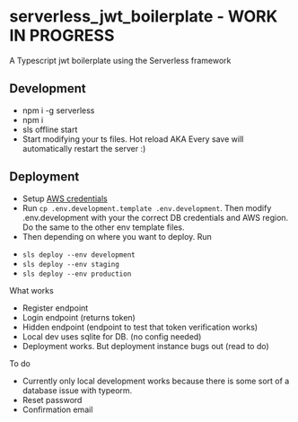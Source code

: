# serverless_jwt_boilerplate - WORK IN PROGRESS

A Typescript jwt boilerplate using the Serverless framework

## Development

- npm i -g serverless
- npm i
- sls offline start
- Start modifying your ts files. Hot reload AKA Every save will automatically restart the server :)

## Deployment

- Setup [AWS credentials](https://docs.aws.amazon.com/sdk-for-java/v1/developer-guide/setup-credentials.html)
- Run `cp .env.development.template .env.development`. Then modify .env.development with your the correct DB credentials and AWS region. Do the same to the other env template files.
- Then depending on where you want to deploy. Run

* `sls deploy --env development`
* `sls deploy --env staging`
* `sls deploy --env production`

What works

- Register endpoint
- Login endpoint (returns token)
- Hidden endpoint (endpoint to test that token verification works)
- Local dev uses sqlite for DB. (no config needed)
- Deployment works. But deployment instance bugs out (read to do)

To do

- Currently only local development works because there is some sort of a database issue with typeorm.
- Reset password
- Confirmation email
